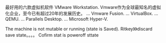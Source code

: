 最好用的六款虚拟机软件
VMware Workstation. Vmware作为全球最知名的虚拟化企业，至今已有超过20年的发展历史。 ...
Vmware Fusion. ...
VirtualBox. ...
QEMU. ...
Parallels Desktop. ...
Microsoft Hyper-V.


The machine is not mutable or running (state is Saved).
Ritkey》》discard save state。。。。
Cofirm stat is poweroff sttate 



